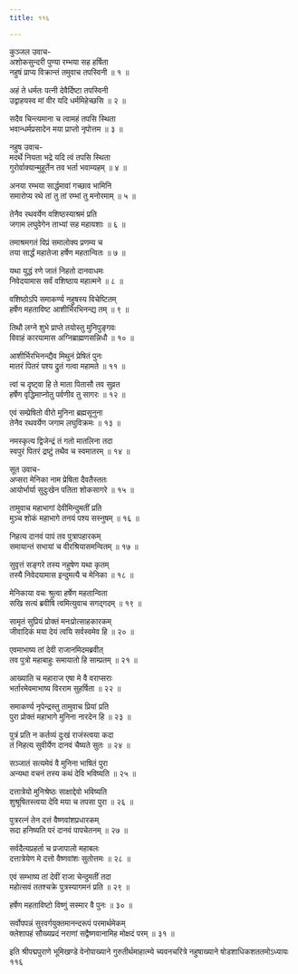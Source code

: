 ```yaml
---
title: ११६

---
```

कुञ्जल उवाच-  
अशोकसुन्दरी पुण्या रम्भया सह हर्षिता  
नहुषं प्राप्य विक्रान्तं तमुवाच तपस्विनी ॥ १ ॥


अहं ते धर्मतः पत्नी देवैर्दिष्टा तपस्विनी  
उद्वाहयस्व मां वीर यदि धर्ममिहेच्छसि ॥ २ ॥


सदैव चिन्त्यमाना च त्वामहं तपसि स्थिता  
भवान्धर्मप्रसादेन मया प्राप्तो नृपोत्तम ॥ ३ ॥


नहुष उवाच-  
मदर्थे नियता भद्रे यदि त्वं तपसि स्थिता  
गुरोर्वाक्यान्मुहूर्तेन तव भर्ता भवाम्यहम् ॥ ४ ॥


अनया रम्भया सार्द्धमावां गच्छाव भामिनि  
समारोप्य रथे तां तु तां रम्भां तु मनोरमाम् ॥ ५ ॥


तेनैव रथवर्येण वशिष्ठस्याश्रमं प्रति  
जगाम लघुवेगेन ताभ्यां सह महायशाः ॥ ६ ॥


तमाश्रमगतं विप्रं समालोक्य प्रणम्य च  
तया सार्द्धं महातेजा हर्षेण महतान्वितः ॥ ७ ॥


यथा युद्धं रणे जातं निहतो दानवाधमः  
निवेदयामास सर्वं वशिष्ठाय महात्मने ॥ ८ ॥


वशिष्ठोऽपि समाकर्ण्य नहुषस्य विचेष्टितम्  
हर्षेण महताविष्ट आशीर्भिरभिनन्द्य तम् ॥ ९ ॥


तिथौ लग्ने शुभे प्राप्ते तयोस्तु मुनिपुङ्गवः  
विवाहं कारयामास अग्निब्राह्मणसन्निधौ ॥ १० ॥


आशीर्भिरभिनन्द्यैव मिथुनं प्रेषितं पुनः  
मातरं पितरं पश्य द्रुतं गत्वा महामते ॥ ११ ॥


त्वां च दृष्ट्वा हि ते माता पितासौ तव सुव्रत  
हर्षेण वृद्धिमाप्नोतु पर्वणीव तु सागरः ॥ १२ ॥


एवं सम्प्रेषितो वीरो मुनिना ब्रह्मसूनुना  
तेनैव रथवर्येण जगाम लघुविक्रमः ॥ १३ ॥


नमस्कृत्य द्विजेन्द्रं तं गतो मातलिना तदा  
स्वपुरं पितरं द्रष्टुं तथैव च स्वमातरम् ॥ १४ ॥


सूत उवाच-  
अप्सरा मेनिका नाम प्रेषिता दैवतैस्ततः  
आयोर्भार्या सुदुःखेन पतिता शोकसागरे ॥ १५ ॥


तामुवाच महाभागां देवीमिन्दुमतीं प्रति  
मुञ्च शोकं महाभागे तनयं पश्य सस्नुषम् ॥ १६ ॥


निहत्य दानवं पापं तव पुत्रापहारकम्  
समायान्तं सभायां च वीरश्रियासमन्वितम् ॥ १७ ॥


सुवृत्तं सङ्गरे तस्य नहुषेण यथा कृतम्  
तस्यै निवेदयामास इन्दुमत्यै च मेनिका ॥ १८ ॥


मेनिकाया वचः श्रुत्वा हर्षेण महतान्विता  
सखि सत्यं ब्रवीषि त्वमित्युवाच सगद्गदम् ॥ १९ ॥


सामृतं सुप्रियं प्रोक्तं मनःप्रोत्साहकारकम्  
जीवादिकं मया देयं त्वयि सर्वस्वमेव हि ॥ २० ॥


एवमाभाष्य तां देवी राजानमिदमब्रवीत्  
तव पुत्रो महाबाहुः समायातो हि साम्प्रतम् ॥ २१ ॥


आख्याति च महाराज एषा मे वै वराप्सराः  
भर्तारमेवमाभाष्य विरराम सुहर्षिता ॥ २२ ॥


समाकर्ण्य नृपेन्द्रस्तु तामुवाच प्रियां प्रति  
पुरा प्रोक्तं महाभागे मुनिना नारदेन हि ॥ २३ ॥


पुत्रं प्रति न कर्तव्यं दुःखं राजंस्त्वया कदा  
तं निहत्य सुवीर्येण दानवं चैष्यते सुतः ॥ २४ ॥


सञ्जातं सत्यमेवं वै मुनिना भाषितं पुरा  
अन्यथा वचनं तस्य कथं देवि भविष्यति ॥ २५ ॥


दत्तात्रेयो मुनिश्रेष्ठः साक्षाद्देवो भविष्यति  
शुश्रूषितस्त्वया देवि मया च तपसा पुरा ॥ २६ ॥


पुत्ररत्नं तेन दत्तं वैष्णवांशप्रधारकम्  
सदा हनिष्यति परं दानवं पापचेतनम् ॥ २७ ॥


सर्वदैत्यप्रहर्ता च प्रजापालो महाबलः  
दत्तात्रेयेण मे दत्तो वैष्णवांशः सुतोत्तमः ॥ २८ ॥


एवं सम्भाष्य तां देवीं राजा चेन्दुमतीं तदा  
महोत्सवं ततश्चक्रे पुत्रस्यागमनं प्रति ॥ २९ ॥


हर्षेण महताविष्टो विष्णुं सस्मार वै पुनः ॥ ३० ॥


सर्वोपपन्नं सुरवर्गयुक्तमानन्दरूपं परमार्थमेकम्  
क्लेशापहं सौख्यप्रदं नराणां सद्वैष्णवानामिह मोक्षदं परम् ॥ ३१ ॥


इति श्रीपद्मपुराणे भूमिखण्डे वेनोपाख्याने गुरुतीर्थमाहात्म्ये च्यवनचरित्रे नहुषाख्याने षोडशाधिकशततमोऽध्यायः ११६